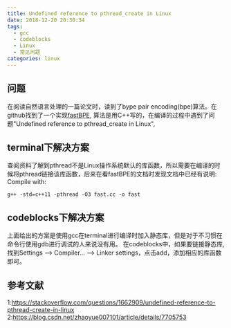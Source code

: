 ```yaml
---
title: Undefined reference to pthread_create in Linux
date: 2018-12-20 20:30:34
tags: 
  - gcc
  - codeblocks
  - Linux
  - 常见问题
categories: linux
---
```

## 问题

在阅读自然语言处理的一篇论文时，读到了bype pair encoding(bpe)算法。在github找到了一个实现[fastBPE](https://github.com/glample/fastBPE), 算法是用C++写的，在编译的过程中遇到了问题"Undefined reference to pthread_create in Linux", 

## terminal下解决方案
查阅资料了解到pthread不是Linux操作系统默认的库函数，所以需要在编译的时候将pthread链接该库函数，后来在看fastBPE的文档时发现文档中已经有说明:
Compile with:
``` shell
g++ -std=c++11 -pthread -O3 fast.cc -o fast
```

## codeblocks下解决方案
上面给出的方案是使用gcc在terminal进行编译时加入静态库，但是对于不习惯在命令行使用gdb进行调试的人来说没有用。
在codeblocks中，如果要链接静态库,找到Settings --> Compiler... --> Linker settings，点击add，添加相应的库函数即可。

## 参考文献
1:<https://stackoverflow.com/questions/1662909/undefined-reference-to-pthread-create-in-linux>
2:<https://blog.csdn.net/zhaoyue007101/article/details/7705753>

